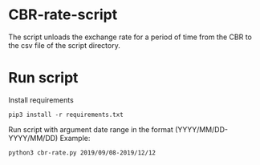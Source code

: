# CBR-rate-script
<p>The script unloads the exchange rate for a period 
of time from the CBR to the csv file of the script directory.</p>

# Run script
<p>Install requirements</p>
<pre><code>pip3 install -r requirements.txt</pre></code>
<p>Run script with argument date range in the format (YYYY/MM/DD-YYYY/MM/DD)
Example:</p> </p> 
<pre><code>python3 cbr-rate.py 2019/09/08-2019/12/12</code></pre>
